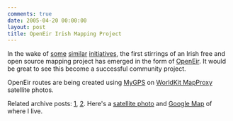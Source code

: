```yaml
---
comments: true
date: 2005-04-20 00:00:00
layout: post
title: OpenEir Irish Mapping Project
---
```


In the wake of [some](http://realtime.waag.org/) [similar](http://www.openstreetmap.org/) [initiatives](http://twenteenthcentury.com/uo/index.php/LondonFreeMap), the first stirrings of an Irish free and open source mapping project has emerged in the form of [OpenEir](http://eirepreneur.blogs.com/eirepreneur/2005/04/openeir_the_ope.html). It would be great to see this become a successful community project.





OpenEir routes are being created using [MyGPS](http://www.faureragani.it/mygps/indexeng.html) on [WorldKit MapProxy](http://brainoff.com/worldkit/mapproxy/) satellite photos.





Related archive posts: [1](/?id=26), [2](/?id=69). Here's a [satellite photo](http://brainoff.com/worldkit/mapproxy/?lat=&lon=&addr=&zip=&city=GALWAY&country=ei&d=10&size=800&try=1) and [Google Map](http://maps.google.co.uk/maps?ll=53.266968,-9.060838&spn=0.005600,0.009828&hl=en) of where I live.
